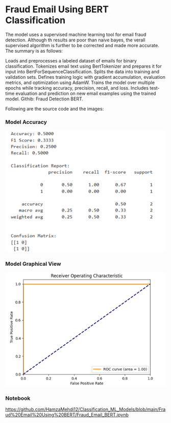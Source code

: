 # Fraud Email Using BERT Classification
The model uses a supervised machine learning tool for email fraud detection. Although th results are poor than naive bayes, the verall supervised algorithm is further to be corrected and made more accurate. The summary is as follows: 

Loads and preprocesses a labeled dataset of emails for binary classification. 
Tokenizes email text using BertTokenizer and prepares it for input into BertForSequenceClassification. 
Splits the data into training and validation sets. 
Defines training logic with gradient accumulation, evaluation metrics, and optimization using AdamW. 
Trains the model over multiple epochs while tracking accuracy, precision, recall, and loss. 
Includes test-time evaluation and prediction on new email examples using the trained model. 
Githib: Fraud Detection BERT. 

Following are the source code and the images:
### Model Accuracy
![alt text](https://github.com/HamzaMehdi12/Classification_ML_Models/blob/main/Fraud%20Email%20Using%20BERT/Accuracy.png?raw=true)
### Model Graphical View
![alt text](https://github.com/HamzaMehdi12/Classification_ML_Models/blob/main/Fraud%20Email%20Using%20BERT/Graphical%20Evidence.png?raw=true)

### Notebook
https://github.com/HamzaMehdi12/Classification_ML_Models/blob/main/Fraud%20Email%20Using%20BERT/Fraud_Email_BERT.ipynb
